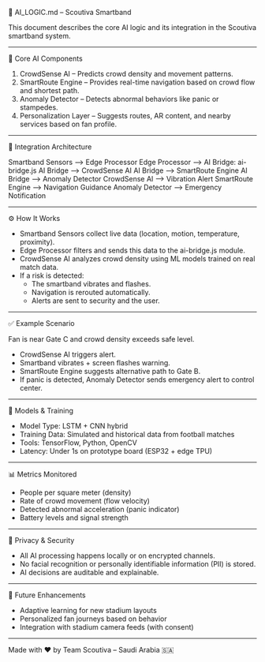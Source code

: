 
🧠 AI_LOGIC.md – Scoutiva Smartband

This document describes the core AI logic and its integration in the Scoutiva smartband system.

---

🧠 Core AI Components

1. CrowdSense AI – Predicts crowd density and movement patterns.
2. SmartRoute Engine – Provides real-time navigation based on crowd flow and shortest path.
3. Anomaly Detector – Detects abnormal behaviors like panic or stampedes.
4. Personalization Layer – Suggests routes, AR content, and nearby services based on fan profile.

---

🔗 Integration Architecture

Smartband Sensors --> Edge Processor
Edge Processor --> AI Bridge: ai-bridge.js
AI Bridge --> CrowdSense AI
AI Bridge --> SmartRoute Engine
AI Bridge --> Anomaly Detector
CrowdSense AI --> Vibration Alert
SmartRoute Engine --> Navigation Guidance
Anomaly Detector --> Emergency Notification

---

⚙️ How It Works

- Smartband Sensors collect live data (location, motion, temperature, proximity).
- Edge Processor filters and sends this data to the ai-bridge.js module.
- CrowdSense AI analyzes crowd density using ML models trained on real match data.
- If a risk is detected:
  - The smartband vibrates and flashes.
  - Navigation is rerouted automatically.
  - Alerts are sent to security and the user.

---

✅ Example Scenario

Fan is near Gate C and crowd density exceeds safe level.

- CrowdSense AI triggers alert.
- Smartband vibrates + screen flashes warning.
- SmartRoute Engine suggests alternative path to Gate B.
- If panic is detected, Anomaly Detector sends emergency alert to control center.

---

🧪 Models & Training

- Model Type: LSTM + CNN hybrid
- Training Data: Simulated and historical data from football matches
- Tools: TensorFlow, Python, OpenCV
- Latency: Under 1s on prototype board (ESP32 + edge TPU)

---

📊 Metrics Monitored

- People per square meter (density)
- Rate of crowd movement (flow velocity)
- Detected abnormal acceleration (panic indicator)
- Battery levels and signal strength

---

🔐 Privacy & Security

- All AI processing happens locally or on encrypted channels.
- No facial recognition or personally identifiable information (PII) is stored.
- AI decisions are auditable and explainable.

---

🚀 Future Enhancements

- Adaptive learning for new stadium layouts
- Personalized fan journeys based on behavior
- Integration with stadium camera feeds (with consent)

---

Made with ❤️ by Team Scoutiva – Saudi Arabia 🇸🇦
